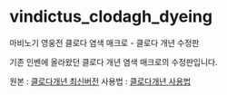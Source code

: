 # vindictus_clodagh_dyeing
마비노기 영웅전 클로다 염색 매크로 - 클로다 개년 수정판

기존 인벤에 올라왔던 클로다 개년 염색 매크로의 수정판입니다.

원본 : [클로다개년 최신버전](http://www.inven.co.kr/board/heroes/2028/35053)
사용법 : [클로다개년 사용법](https://www.youtube.com/watch?v=6uV7H_aS6qU)

